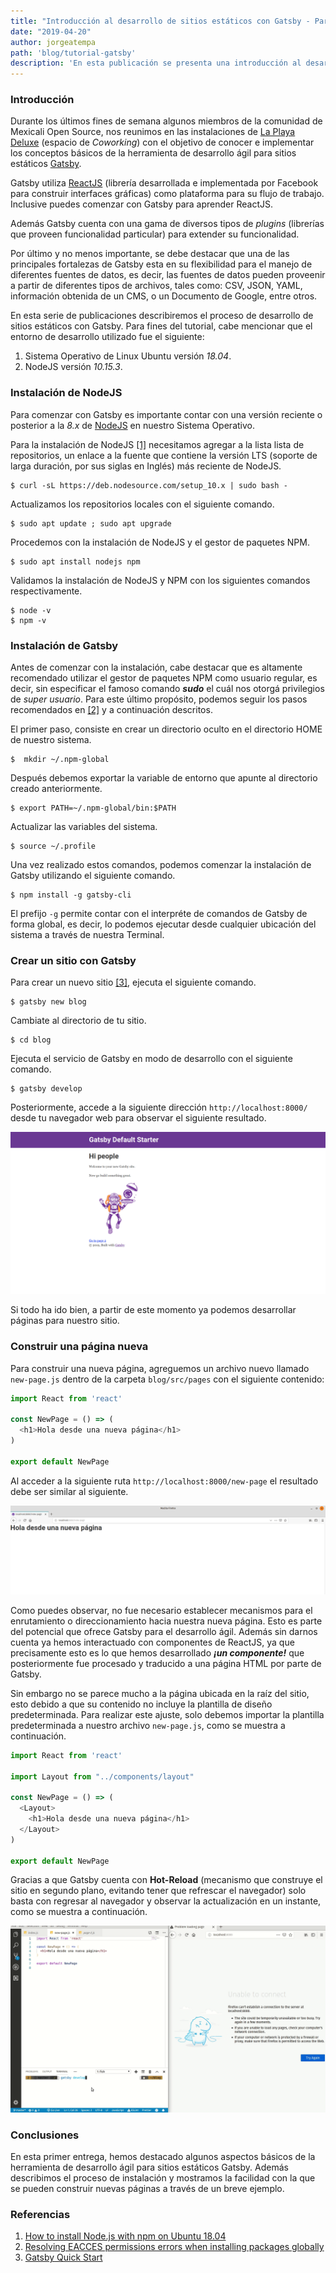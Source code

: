 ```yaml
---
title: "Introducción al desarrollo de sitios estáticos con Gatsby - Parte 1"
date: "2019-04-20"
author: jorgeatempa
path: 'blog/tutorial-gatsby'
description: 'En esta publicación se presenta una introducción al desarrollo de sitios estáticos con Gatsby'
---
```


### Introducción

Durante los últimos fines de semana algunos miembros de la comunidad de Mexicali Open Source, nos reunimos en las instalaciones de [La Playa Deluxe](https://www.facebook.com/LaPlayaDeLux/) (espacio de _Coworking_) con el objetivo de conocer e implementar los conceptos básicos de la herramienta de desarrollo ágil para sitios estáticos [Gatsby](https://www.gatsby.org/). 

Gatsby utiliza [ReactJS](https://reactjs.org/) (librería desarrollada e implementada por Facebook para construir interfaces gráficas) como plataforma para su flujo de trabajo. Inclusive puedes comenzar con Gatsby para aprender ReactJS. 

Además Gatsby cuenta con una gama de diversos tipos de _plugins_ (librerías que proveen funcionalidad particular) para extender su funcionalidad. 

Por último y no menos importante, se debe destacar que una de las principales fortalezas de Gatsby esta en su flexibilidad para el manejo de diferentes fuentes de datos, es decir, las fuentes de datos pueden proveenir a partir de diferentes tipos de archivos, tales como: CSV, JSON, YAML, información obtenida de un CMS, o un Documento de Google, entre otros.

En esta serie de publicaciones describiremos el proceso de desarrollo de sitios estáticos con Gatsby. Para fines del tutorial, cabe mencionar que el entorno de desarrollo utilizado fue el siguiente:

1. Sistema Operativo de Linux Ubuntu versión _18.04_.
2. NodeJS versión _10.15.3_.

### Instalación de NodeJS

Para comenzar con Gatsby es importante contar con una versión reciente o posterior a la _8.x_ de [NodeJS](https://nodejs.org) en nuestro Sistema Operativo. 

Para la instalación de NodeJS [[1]](https://linux4one.com/how-to-install-node-js-with-npm-on-ubuntu-18-04/) necesitamos agregar a la lista lista de repositorios, un enlace a la fuente que contiene la versión LTS (soporte de larga duración, por sus siglas en Inglés) más reciente de NodeJS.

    $ curl -sL https://deb.nodesource.com/setup_10.x | sudo bash -

Actualizamos los repositorios locales con el siguiente comando.

    $ sudo apt update ; sudo apt upgrade

Procedemos con la instalación de NodeJS y el gestor de paquetes NPM.

    $ sudo apt install nodejs npm

Validamos la instalación de NodeJS y NPM con los siguientes comandos respectivamente.

    $ node -v
    $ npm -v

### Instalación de Gatsby

Antes de comenzar con la instalación, cabe destacar que es altamente recomendado utilizar el gestor de paquetes NPM como usuario regular, es decir, sin especificar el famoso comando _**sudo**_ el cuál nos otorgá privilegios de _super usuario_. Para este último propósito, podemos seguir los pasos recomendados en [[2]](https://docs.npmjs.com/resolving-eacces-permissions-errors-when-installing-packages-globally) y a continuación descritos.

El primer paso, consiste en crear un directorio oculto en el directorio HOME de nuestro sistema.

    $  mkdir ~/.npm-global

Después debemos exportar la variable de entorno que apunte al directorio creado anteriormente.

    $ export PATH=~/.npm-global/bin:$PATH

Actualizar las variables del sistema.

    $ source ~/.profile

Una vez realizado estos comandos, podemos comenzar la instalación de Gatsby utilizando el siguiente comando.

    $ npm install -g gatsby-cli

El prefijo `-g` permite contar con el interpréte de comandos de Gatsby de forma global, es decir, lo podemos ejecutar desde cualquier ubicación del sistema a través de nuestra Terminal.

### Crear un sitio con Gatsby

Para crear un nuevo sitio [[3]](https://www.gatsbyjs.org/docs/quick-start), ejecuta el siguiente comando.

    $ gatsby new blog

Cambiate al directorio de tu sitio.

    $ cd blog

Ejecuta el servicio de Gatsby en modo de desarrollo con el siguiente comando.

    $ gatsby develop

Posteriormente, accede a la siguiente dirección `http://localhost:8000/` desde tu navegador web para observar el siguiente resultado.

![Welcome to Gatsby](img/initial_gatsby.png)

Si todo ha ido bien, a partir de este momento ya podemos desarrollar páginas para nuestro sitio.

### Construir una página nueva

Para construir una nueva página, agreguemos un archivo nuevo  llamado `new-page.js` dentro de la carpeta `blog/src/pages` con el siguiente contenido:

```js
import React from 'react'

const NewPage = () => (
  <h1>Hola desde una nueva página</h1>
)

export default NewPage
```

Al acceder a la siguiente ruta `http://localhost:8000/new-page` el resultado debe ser similar al siguiente.

![New Page](img/new-page.png)

Como puedes observar, no fue necesario establecer mecanismos para el enrutamiento o direccionamiento hacia nuestra nueva página. Esto es  parte del potencial que ofrece Gatsby para el desarrollo ágil. Además sin darnos cuenta ya hemos interactuado con componentes de ReactJS, ya que precisamente esto es lo que hemos desarrollado _**¡un componente!**_ que posteriormente fue procesado y traducido a una página HTML por parte de Gatsby. 

Sin embargo no se parece mucho a la página ubicada en la raíz del sitio, esto debido a que su contenido no incluye la plantilla de diseño predeterminada. Para realizar este ajuste, solo debemos importar la plantilla predeterminada a nuestro archivo `new-page.js`, como se muestra a continuación.

```js
import React from 'react'

import Layout from "../components/layout"

const NewPage = () => (
  <Layout>
    <h1>Hola desde una nueva página</h1>
  </Layout>
)

export default NewPage
```

Gracias a que Gatsby cuenta con **Hot-Reload** (mecanismo que construye el sitio en segundo plano, evitando tener que refrescar el navegador) solo basta con regresar al navegador y observar la actualización en un instante, como se muestra a continuación.

![New page with default template](img/new-page-with-template-animation.gif)

### Conclusiones

En esta primer entrega, hemos destacado algunos aspectos básicos de la herramienta de desarrollo ágil para sitios estáticos Gatsby. Además describimos el proceso de instalación y mostramos la facilidad con la que se pueden construir nuevas páginas a través de un breve ejemplo.

### Referencias
   1. [How to install Node.js with npm on Ubuntu 18.04](https://linux4one.com/how-to-install-node-js-with-npm-on-ubuntu-18-04/)
   2. [Resolving EACCES permissions errors when installing packages globally](https://docs.npmjs.com/resolving-eacces-permissions-errors-when-installing-packages-globally)
   3. [Gatsby Quick Start](https://www.gatsbyjs.org/docs/quick-start)
